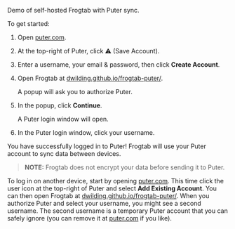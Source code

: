 Demo of self-hosted Frogtab with Puter sync.

To get started:

 1. Open [puter.com](https://puter.com/).

 2. At the top-right of Puter, click ⚠️ (Save Account).

 3. Enter a username, your email & password, then click **Create Account**.

 4. Open Frogtab at [dwilding.github.io/frogtab-puter/](https://dwilding.github.io/frogtab-puter/).

    A popup will ask you to authorize Puter.

 5. In the popup, click **Continue**.

    A Puter login window will open.

 6. In the Puter login window, click your username.

You have successfully logged in to Puter! Frogtab will use your Puter account to sync data between devices.

> **NOTE:** Frogtab does not encrypt your data before sending it to Puter.

To log in on another device, start by opening [puter.com](https://puter.com/).
This time click the user icon at the top-right of Puter and select **Add Existing Account**.
You can then open Frogtab at [dwilding.github.io/frogtab-puter/](https://dwilding.github.io/frogtab-puter/).
When you authorize Puter and select your username, you might see a second username.
The second username is a temporary Puter account that you can safely ignore (you can remove it at [puter.com](https://puter.com/) if you like).